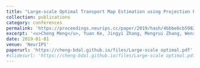 ```yaml
---
title: "Large-scale Optimal Transport Map Estimation using Projection Pursuit"
collection: publications
category: conferences
permalink: 'https://proceedings.neurips.cc/paper/2019/hash/4bbbe6cb5982b9110413c40f3cce680b-Abstract.html'
excerpt: '<u>Cheng Meng</u>, Yuan Ke, Jingyi Zhang, Mengrui Zhang, Wenxuan Zhong, Ping Ma<sup>*</sup>'
date: 2019-01-01
venue: 'NeurIPS'
paperurl: 'https://cheng-bdal.github.io/files/Large-scale optimal.pdf'
#slidesurl: 'https://cheng-bdal.github.io/files/Large-scale optimal.pdf'
---
```

